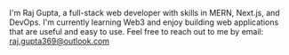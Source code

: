 I'm Raj Gupta, a full-stack web developer with skills in MERN, Next.js, and DevOps.
I'm currently learning Web3 and enjoy building web applications that are useful and easy to use.
Feel free to reach out to me by email: raj.gupta369@outlook.com

